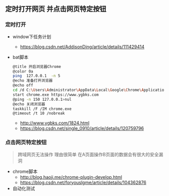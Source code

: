 ## 定时打开网页 并点击网页特定按钮

### 定时打开

- window下任务计划
  
  - https://blog.csdn.net/AddisonDing/article/details/111429414
  
- bat脚本

  ```bash
  @title 开启浏览器Chrome
  @color 0a
  ping  127.0.0.1  -n 5
  @echo 准备打开浏览器
  @echo off
  cd /d C:\Users\Administrator\AppData\Local\Google\Chrome\Application
  start chrome.exe https://www.ygbks.com
  @ping -n 150 127.0.0.1>nul
  @echo 关闭浏览器
  taskkill /F /IM chrome.exe
  @timeout /t 10 /nobreak
  ```

  - http://www.ygbks.com/1824.html
  - https://blog.csdn.net/single_0910/article/details/120759796

### 点击网页特定按钮

> 跨域网页无法操作 理由很简单 在A页面操作B页面的数据会有很大的安全漏洞

- chrome脚本
  - http://blog.haoji.me/chrome-plugin-develop.html
  - https://blog.csdn.net/foryouslgme/article/details/104362876
- 自动化测试